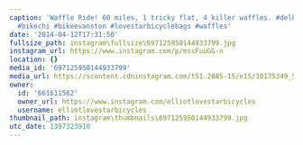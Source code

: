 ```yaml
---
caption: 'Waffle Ride! 60 miles, 1 tricky flat, 4 killer waffles. #delbescorner #cycling
  #bikechi #bikeevanston #lovestarbicyclebags #waffles'
date: '2014-04-12T17:31:50'
fullsize_path: instagram\fullsize\697125950144933799.jpg
instagram_url: https://www.instagram.com/p/mssFuuGG-n
location: {}
media_id: '697125950144933799'
media_url: https://scontent.cdninstagram.com/t51.2885-15/e15/10175349_570461466405259_908719731_n.jpg?ig_cache_key=Njk3MTI1OTUwMTQ0OTMzNzk5.2
owner:
  id: '661611562'
  owner_url: https://www.instagram.com/elliotlovestarbicycles
  username: elliotlovestarbicycles
thumbnail_path: instagram\thumbnails\697125950144933799.jpg
utc_date: 1397323910
---
```

